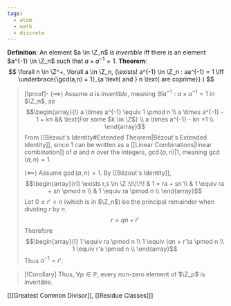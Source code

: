 ```yaml
---
tags:
  - atom
  - math
  - discrete
---
```

**Definition**: An element $a \in \Z_n$ is *invertible* iff there is an element $a^{-1} \in \Z_n$ such that $a \times a^{-1} = 1$.
**Theorem**:
$$ \forall n \in \Z^+, \forall a \in \Z_n, (\exists! a^{-1} \in \Z_n : aa^{-1} = 1 \iff \underbrace{\gcd(a,n) = 1}_{a \text{ and } n \text{ are coprime}} ) $$
> [!proof]-
> $\left(\implies\right)$
> Assume $a$ is *invertible*, meaning $\exists! a^{-1} : a \times a^{-1} = 1$ in $\Z_n$, so 
> $$\begin{array}{l}
> 	a \times a^{-1} \equiv 1 \pmod n \\
> 	a \times a^{-1} - 1 = kn && \text{For some $k \in \Z$} \\
> 	a \times a^{-1} - kn =1 \\
> \end{array}$$
> From [[Bēzout's Identity#Extended Theorem|Bēzout's Extended Identity]], since $1$ can be written as a [[Linear Combinations|linear combination]] of $a$ and $n$ over the integers, $\gcd(a,n)|1$, meaning $\gcd(a,n) = 1$.
> 
> $\left(\impliedby\right)$
> Assume $\gcd(a,n) = 1$. By [[Bēzout's Identity]], 
> $$\begin{array}{rl}
> 	\exists r,s \in \Z :\!\!\!\!
> 	& 1 = ra + sn \\
> 	& 1 \equiv ra + sn \pmod n  \\
> 	& 1 \equiv ra \pmod n  \\
> \end{array}$$
> Let $0 \le r' < n$ (which is in $\Z_n$) be the principal remainder when dividing $r$ by $n$.
> $$r = qn + r'$$
> Therefore
> $$\begin{array}{l}
> 	1 \equiv ra \pmod n  \\
> 	1 \equiv (qn + r')a \pmod n  \\
> 	1 \equiv r'a \pmod n  \\
> \end{array}$$
> Thus $a^{-1} = r'$.

> [!Corollary] Thus, $\forall p \in \mathbb{P}$, every non-zero element of $\Z_p$ is invertible.

\[[[Greatest Common Divisor]], [[Residue Classes]]\]